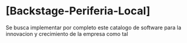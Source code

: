 # [Backstage-Periferia-Local]

Se busca implementar por completo este catalogo de software para la innovacion y crecimiento de la empresa como tal
